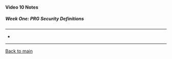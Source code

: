 #### Video 10 Notes

##### Week One: PRG Security Definitions
---
- 

---

[Back to main](https://github.com/rot0xd/Coursera/blob/master/Cryptography/I/README.md)

